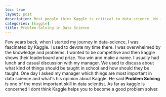 ```yaml
---
toc: true
layout: post
description: Most people think Kaggle is critical to data-science. No it's not.
categories: [kaggle]
title: Problem-Solving in Data Science
---
```



Few years back, when I started my journey in data-science, I was fascinated by Kaggle. I used to devote my time there. I was overwhelmed by the knowledge and problems. I wanted to be competitive and then kaggle shows their leaderboard and prize. You win and make a name. 
I usually had lunch and casual discussion with my manager. We used to discuss about what kind of things should be taught in school and how should they be taught. One day I asked my manager which things are most important in data science and what's his opinion about Kaggle.
He said **Problem Solving** is one of the most important skill in data scientist. As far as kaggle is concerned I dont think Kaggle helps you to become a good problem solver.  



